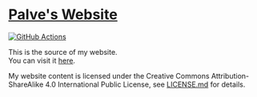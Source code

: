 # [Palve's Website][site]

[![GitHub Actions](https://github.com/Palvef/Palve-source/workflows/build/badge.svg)](https://github.com/Palvef/Palve-source/actions)

This is the source of my website.  
You can visit it [here][site].

My website content is licensed under the Creative Commons Attribution-ShareAlike 4.0 International Public License, see [LICENSE.md](LICENSE.md) for details.

  [site]: https://www.palve.tech/
